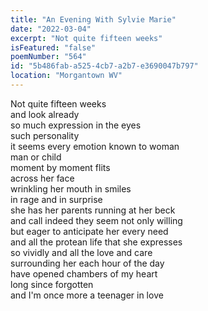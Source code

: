 ```yaml
---
title: "An Evening With Sylvie Marie"
date: "2022-03-04"
excerpt: "Not quite fifteen weeks"
isFeatured: "false"
poemNumber: "564"
id: "5b486fab-a525-4cb7-a2b7-e3690047b797"
location: "Morgantown WV"
---
```


Not quite fifteen weeks  
and look already  
so much expression in the eyes  
such personality  
it seems every emotion known to woman  
man or child  
moment by moment flits  
across her face  
wrinkling her mouth in smiles  
in rage and in surprise  
she has her parents running at her beck  
and call indeed they seem not only willing  
but eager to anticipate her every need  
and all the protean life that she expresses  
so vividly and all the love and care  
surrounding her each hour of the day  
have opened chambers of my heart  
long since forgotten  
and I'm once more a teenager in love
